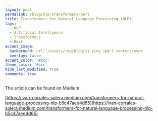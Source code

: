 ```yaml
---
layout: post
permalink: /blog/nlp-transformers-bert
title: Transformers for Natural Language Processing (NLP)
tags:
  - NLP
  - Artificial Inteligence
  - Transformers
  - Bert
accent_image: 
  background: url('/assets/img/blog/jj-ying.jpg') center/cover
  overlay: false
accent_color: '#ccc'
theme_color: '#ccc'
hide_last_modified: true
comments: true
---
```



The article can be found on Medium

[https://ivan-corrales-solera.medium.com/transformers-for-natural-language-processing-nlp-b5c47aee4d65](https://ivan-corrales-solera.medium.com/transformers-for-natural-language-processing-nlp-b5c47aee4d65)

